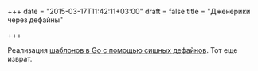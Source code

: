 +++
date = "2015-03-17T11:42:11+03:00"
draft = false
title = "Дженерики через дефайны"

+++

<p>Реализация <a href="http://adityagodbole.github.io/GolangCppGenerics.html">шаблонов в Go с помощью сишных дефайнов</a>. Тот еще изврат.</p>

